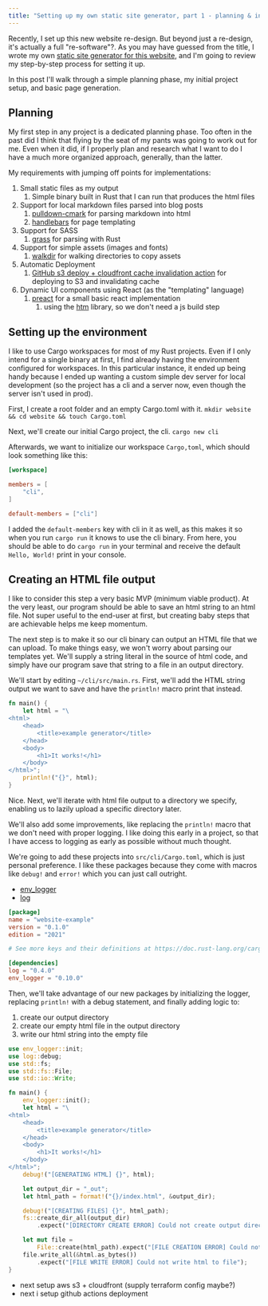 ```yaml
---
title: "Setting up my own static site generator, part 1 - planning & initialization"
---
```

Recently, I set up this new website re-design. But beyond just a re-design, it's actually a full "re-software"?.
As you may have guessed from the title, I wrote my
own [static site generator for this website](https://github.com/sneakycrow/website), and I'm going to review my
step-by-step process for setting it up.

In this post I'll walk through a simple planning phase, my initial project setup, and basic page generation.

## Planning

My first step in any project is a dedicated planning phase. Too often in the past did I think that flying by the seat of
my pants was going to work out for me. Even when it did, if I properly plan and research what I want to do I have a much
more organized approach, generally, than the latter.

My requirements with jumping off points for implementations:

1. Small static files as my output
    1. Simple binary built in Rust that I can run that produces the html files
2. Support for local markdown files parsed into blog posts
    1. [pulldown-cmark](https://github.com/raphlinus/pulldown-cmark) for parsing markdown into html
    2. [handlebars](https://github.com/sunng87/handlebars-rust) for page templating
3. Support for SASS
    1. [grass](https://github.com/connorskees/grass) for parsing with Rust
4. Support for simple assets (images and fonts)
    1. [walkdir](https://github.com/BurntSushi/walkdir) for walking directories to copy assets
5. Automatic Deployment
    1. [GitHub s3 deploy + cloudfront cache invalidation action](https://github.com/Reggionick/s3-deploy) for deploying
       to S3 and invalidating cache
6. Dynamic UI components using React (as the "templating" language)
    1. [preact](https://preactjs.com/) for a small basic react implementation
        1. using the [htm](https://github.com/developit/htm) library, so we don't need a js build step

## Setting up the environment

I like to use Cargo workspaces for most of my Rust projects. Even if I only intend for a single binary at first, I find
already having the environment configured for workspaces. In this particular instance, it ended up being handy because I
ended up wanting a custom simple dev server for local development (so the project has a cli and a server now, even
though the server isn't used in prod).

First, I create a root folder and an empty Cargo.toml with it.
`mkdir website && cd website && touch Cargo.toml`

Next, we'll create our initial Cargo project, the cli.
`cargo new cli`

Afterwards, we want to initialize our workspace `Cargo,toml`, which should look something like this:

```toml
[workspace]

members = [
    "cli",
]

default-members = ["cli"]
```

I added the `default-members` key with cli in it as well, as this makes it so when you run `cargo run` it knows to use
the cli binary. From here, you should be able to do `cargo run` in your terminal and receive the default `Hello, World!`
print in your
console.

## Creating an HTML file output

I like to consider this step a very basic MVP (minimum viable product). At the very least, our program should be able to
save an html string to an html file. Not super useful to the end-user at first, but creating baby steps that are
achievable helps me keep momentum.

The next step is to make it so our cli binary can output an HTML file that we can upload. To make things easy, we won't
worry about parsing our templates yet. We'll supply a string literal in the source of html code, and simply have our
program save that string to a file in an output directory.

We'll start by editing `~/cli/src/main.rs`. First, we'll add the HTML string output we want to save and have
the `println!` macro print that instead.

```rust 
fn main() {
    let html = "\
<html>
    <head>
        <title>example generator</title>
    </head>
    <body>
        <h1>It works!</h1>
    </body>
</html>";
    println!("{}", html);
}
```

Nice. Next, we'll iterate with html file output to a directory we specify, enabling us to lazily upload a specific
directory later.

We'll also add some improvements, like replacing the `println!` macro that we don't need with proper logging. I like
doing this early in a project, so that I have access to logging as early as possible without much thought.

We're going to add these projects into `src/cli/Cargo.toml`, which is just personal preference. I like these packages
because they come with macros like `debug!` and `error!` which you can just call outright.

- [env_logger](https://github.com/rust-cli/env_logger/)
- [log](https://docs.rs/log/latest/log/)

```toml
[package]
name = "website-example"
version = "0.1.0"
edition = "2021"

# See more keys and their definitions at https://doc.rust-lang.org/cargo/reference/manifest.html

[dependencies]
log = "0.4.0"
env_logger = "0.10.0"
```

Then, we'll take advantage of our new packages by initializing the logger, replacing `println!` with a debug statement,
and finally adding logic to:

1. create our output directory
2. create our empty html file in the output directory
3. write our html string into the empty file

```rust 
use env_logger::init;
use log::debug;
use std::fs;
use std::fs::File;
use std::io::Write;

fn main() {
    env_logger::init();
    let html = "\
<html>
    <head>
        <title>example generator</title>
    </head>
    <body>
        <h1>It works!</h1>
    </body>
</html>";
    debug!("[GENERATING HTML] {}", html);

    let output_dir = "_out";
    let html_path = format!("{}/index.html", &output_dir);

    debug!("[CREATING FILES] {}", html_path);
    fs::create_dir_all(output_dir)
        .expect("[DIRECTORY CREATE ERROR] Could not create output directory");

    let mut file =
        File::create(html_path).expect("[FILE CREATION ERROR] Could not create html file");
    file.write_all(&html.as_bytes())
        .expect("[FILE WRITE ERROR] Could not write html to file");
}
```

- next setup aws s3 + cloudfront (supply terraform config maybe?)
- next i setup github actions deployment